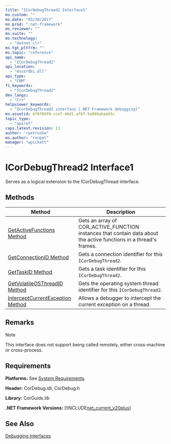 ```yaml
---
title: "ICorDebugThread2 Interface1"
ms.custom: ""
ms.date: "03/30/2017"
ms.prod: ".net-framework"
ms.reviewer: ""
ms.suite: ""
ms.technology: 
  - "dotnet-clr"
ms.tgt_pltfrm: ""
ms.topic: "reference"
api_name: 
  - "ICorDebugThread2"
api_location: 
  - "mscordbi.dll"
api_type: 
  - "COM"
f1_keywords: 
  - "ICorDebugThread2"
dev_langs: 
  - "C++"
helpviewer_keywords: 
  - "ICorDebugThread2 interface [.NET Framework debugging]"
ms.assetid: 678f89f9-cce7-46d1-af87-5e989abaa93c
topic_type: 
  - "apiref"
caps.latest.revision: 13
author: "rpetrusha"
ms.author: "ronpet"
manager: "wpickett"
---
```

# ICorDebugThread2 Interface1
Serves as a logical extension to the ICorDebugThread interface.  
  
## Methods  
  
|Method|Description|  
|------------|-----------------|  
|[GetActiveFunctions Method](../../../../docs/framework/unmanaged-api/debugging/icordebugthread2-getactivefunctions-method.md)|Gets an array of COR_ACTIVE_FUNCTION instances that contain data about the active functions in a thread's frames.|  
|[GetConnectionID Method](../../../../docs/framework/unmanaged-api/debugging/icordebugthread2-getconnectionid-method.md)|Gets a connection identifier for this `ICorDebugThread2`.|  
|[GetTaskID Method](../../../../docs/framework/unmanaged-api/debugging/icordebugthread2-gettaskid-method.md)|Gets a task identifier for this `ICorDebugThread2`.|  
|[GetVolatileOSThreadID Method](../../../../docs/framework/unmanaged-api/debugging/icordebugthread2-getvolatileosthreadid-method.md)|Gets the operating system thread identifier for this `ICorDebugThread2`.|  
|[InterceptCurrentException Method](../../../../docs/framework/unmanaged-api/debugging/icordebugthread2-interceptcurrentexception-method.md)|Allows a debugger to intercept the current exception on a thread.|  
  
## Remarks  
  
> [!NOTE]
>  This interface does not support being called remotely, either cross-machine or cross-process.  
  
## Requirements  
 **Platforms:** See [System Requirements](../../../../docs/framework/get-started/system-requirements.md).  
  
 **Header:** CorDebug.idl, CorDebug.h  
  
 **Library:** CorGuids.lib  
  
 **.NET Framework Versions:** [!INCLUDE[net_current_v20plus](../../../../includes/net-current-v20plus-md.md)]  
  
## See Also  
 [Debugging Interfaces](../../../../docs/framework/unmanaged-api/debugging/debugging-interfaces.md)
